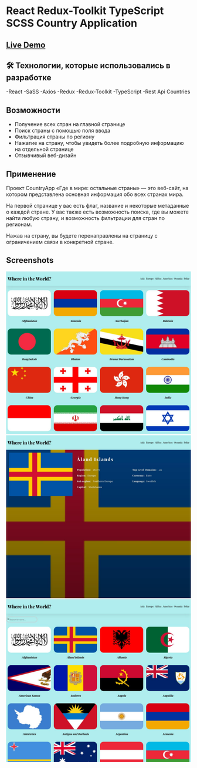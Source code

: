 # React Redux-Toolkit TypeScript SCSS Country Application



## [Live Demo](https://countries-39mav9ahw-kunduz-rahat.vercel.app/)


## 🛠 Технологии, которые использовались в разработке


-React
-SaSS
-Axios
-Redux
-Redux-Toolkit
-TypeScript
-Rest Api Countries

## Возможности

- Получение всех стран на главной странице 
- Поиск страны с помощью поля ввода
- Фильтрация страны по региону
- Нажатие на страну, чтобы увидеть более подробную информацию на отдельной странице
- Отзывчивый веб-дизайн


## Применение

Проект CountryApp «Где в мире: остальные страны» — это веб-сайт, на котором представлена ​​основная информация обо всех странах мира.

На первой странице у вас есть флаг, название и некоторые метаданные о каждой стране. У вас также есть возможность поиска, где вы можете найти любую страну, и возможность фильтрации для стран по регионам.

Нажав на страну, вы будете перенаправлены на страницу с ограничением связи в конкретной стране.

## Screenshots


![home](/src/assets/home.jpg)
![countryDetail](/src/assets/countryDetail.jpg)
![filterByAsia](/src/assets/filterByAsia.jpg)
